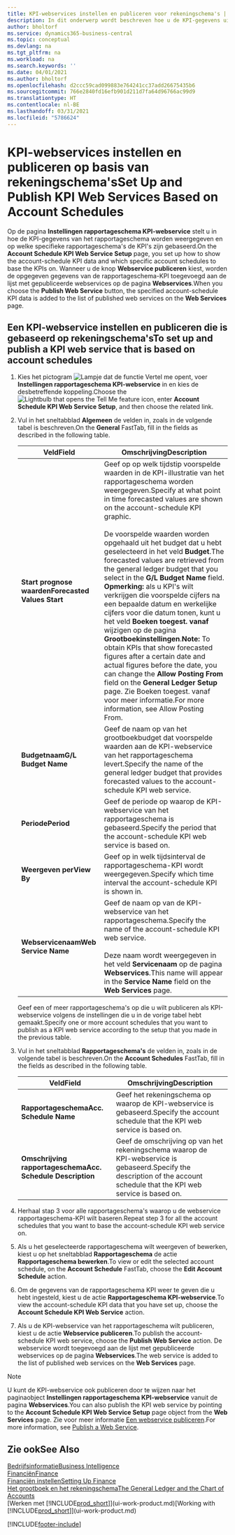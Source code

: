 ```yaml
---
title: KPI-webservices instellen en publiceren voor rekeningschema's | Microsoft Docs
description: In dit onderwerp wordt beschreven hoe u de KPI-gegevens uit het rapportageschema weergeeft op basis van specifieke rapportageschema's.
author: bholtorf
ms.service: dynamics365-business-central
ms.topic: conceptual
ms.devlang: na
ms.tgt_pltfrm: na
ms.workload: na
ms.search.keywords: ''
ms.date: 04/01/2021
ms.author: bholtorf
ms.openlocfilehash: d2ccc59cad099883e764241cc37add26675435b6
ms.sourcegitcommit: 766e2840fd16efb901d211d7fa64d96766ac99d9
ms.translationtype: HT
ms.contentlocale: nl-BE
ms.lasthandoff: 03/31/2021
ms.locfileid: "5786624"
---
```

# <a name="set-up-and-publish-kpi-web-services-based-on-account-schedules"></a><span data-ttu-id="ae83d-103">KPI-webservices instellen en publiceren op basis van rekeningschema's</span><span class="sxs-lookup"><span data-stu-id="ae83d-103">Set Up and Publish KPI Web Services Based on Account Schedules</span></span>
<span data-ttu-id="ae83d-104">Op de pagina **Instellingen rapportageschema KPI-webservice** stelt u in hoe de KPI-gegevens van het rapportageschema worden weergegeven en op welke specifieke rapportageschema's de KPI's zijn gebaseerd.</span><span class="sxs-lookup"><span data-stu-id="ae83d-104">On the **Account Schedule KPI Web Service Setup** page, you set up how to show the account-schedule KPI data and which specific account schedules to base the KPIs on.</span></span> <span data-ttu-id="ae83d-105">Wanneer u de knop **Webservice publiceren** kiest, worden de opgegeven gegevens van de rapportageschema-KPI toegevoegd aan de lijst met gepubliceerde webservices op de pagina **Webservices**.</span><span class="sxs-lookup"><span data-stu-id="ae83d-105">When you choose the **Publish Web Service** button, the specified account-schedule KPI data is added to the list of published web services on the **Web Services** page.</span></span>  

## <a name="to-set-up-and-publish-a-kpi-web-service-that-is-based-on-account-schedules"></a><span data-ttu-id="ae83d-106">Een KPI-webservice instellen en publiceren die is gebaseerd op rekeningschema's</span><span class="sxs-lookup"><span data-stu-id="ae83d-106">To set up and publish a KPI web service that is based on account schedules</span></span>  
1.  <span data-ttu-id="ae83d-107">Kies het pictogram ![Lampje dat de functie Vertel me opent](media/ui-search/search_small.png "Vertel me wat u wilt doen"), voer **Instellingen rapportageschema KPI-webservice** in en kies de desbetreffende koppeling.</span><span class="sxs-lookup"><span data-stu-id="ae83d-107">Choose the ![Lightbulb that opens the Tell Me feature](media/ui-search/search_small.png "Tell me what you want to do") icon, enter **Account Schedule KPI Web Service Setup**, and then choose the related link.</span></span>  
2.  <span data-ttu-id="ae83d-108">Vul in het sneltabblad **Algemeen** de velden in, zoals in de volgende tabel is beschreven.</span><span class="sxs-lookup"><span data-stu-id="ae83d-108">On the **General** FastTab, fill in the fields as described in the following table.</span></span>  

    |<span data-ttu-id="ae83d-109">Veld</span><span class="sxs-lookup"><span data-stu-id="ae83d-109">Field</span></span>|<span data-ttu-id="ae83d-110">Omschrijving</span><span class="sxs-lookup"><span data-stu-id="ae83d-110">Description</span></span>|  
    |---------------------------------|---------------------------------------|  
    |<span data-ttu-id="ae83d-111">**Start prognose waarden**</span><span class="sxs-lookup"><span data-stu-id="ae83d-111">**Forecasted Values Start**</span></span>|<span data-ttu-id="ae83d-112">Geef op op welk tijdstip voorspelde waarden in de KPI-illustratie van het rapportageschema worden weergegeven.</span><span class="sxs-lookup"><span data-stu-id="ae83d-112">Specify at what point in time forecasted values are shown on the account-schedule KPI graphic.</span></span><br /><br /> <span data-ttu-id="ae83d-113">De voorspelde waarden worden opgehaald uit het budget dat u hebt geselecteerd in het veld **Budget**.</span><span class="sxs-lookup"><span data-stu-id="ae83d-113">The forecasted values are retrieved from the general ledger budget that you select in the **G/L Budget Name** field.</span></span> <span data-ttu-id="ae83d-114">**Opmerking:** als u KPI's wilt verkrijgen die voorspelde cijfers na een bepaalde datum en werkelijke cijfers voor die datum tonen, kunt u het veld **Boeken toegest. vanaf** wijzigen op de pagina **Grootboekinstellingen**.</span><span class="sxs-lookup"><span data-stu-id="ae83d-114">**Note:**  To obtain KPIs that show forecasted figures after a certain date and actual figures before the date, you can change the **Allow Posting From** field on the **General Ledger Setup** page.</span></span> <span data-ttu-id="ae83d-115">Zie Boeken toegest. vanaf voor meer informatie.</span><span class="sxs-lookup"><span data-stu-id="ae83d-115">For more information, see Allow Posting From.</span></span>|  
    |<span data-ttu-id="ae83d-116">**Budgetnaam**</span><span class="sxs-lookup"><span data-stu-id="ae83d-116">**G/L Budget Name**</span></span>|<span data-ttu-id="ae83d-117">Geef de naam op van het grootboekbudget dat voorspelde waarden aan de KPI-webservice van het rapportageschema levert.</span><span class="sxs-lookup"><span data-stu-id="ae83d-117">Specify the name of the general ledger budget that provides forecasted values to the account-schedule KPI web service.</span></span>|  
    |<span data-ttu-id="ae83d-118">**Periode**</span><span class="sxs-lookup"><span data-stu-id="ae83d-118">**Period**</span></span>|<span data-ttu-id="ae83d-119">Geef de periode op waarop de KPI-webservice van het rapportageschema is gebaseerd.</span><span class="sxs-lookup"><span data-stu-id="ae83d-119">Specify the period that the account-schedule KPI web service is based on.</span></span>|  
    |<span data-ttu-id="ae83d-120">**Weergeven per**</span><span class="sxs-lookup"><span data-stu-id="ae83d-120">**View By**</span></span>|<span data-ttu-id="ae83d-121">Geef op in welk tijdsinterval de rapportageschema-KPI wordt weergegeven.</span><span class="sxs-lookup"><span data-stu-id="ae83d-121">Specify which time interval the account-schedule KPI is shown in.</span></span>|  
    |<span data-ttu-id="ae83d-122">**Webservicenaam**</span><span class="sxs-lookup"><span data-stu-id="ae83d-122">**Web Service Name**</span></span>|<span data-ttu-id="ae83d-123">Geef de naam op van de KPI-webservice van het rapportageschema.</span><span class="sxs-lookup"><span data-stu-id="ae83d-123">Specify the name of the account-schedule KPI web service.</span></span><br /><br /> <span data-ttu-id="ae83d-124">Deze naam wordt weergegeven in het veld **Servicenaam** op de pagina **Webservices**.</span><span class="sxs-lookup"><span data-stu-id="ae83d-124">This name will appear in the **Service Name** field on the **Web Services** page.</span></span>|  

    <span data-ttu-id="ae83d-125">Geef een of meer rapportageschema's op die u wilt publiceren als KPI-webservice volgens de instellingen die u in de vorige tabel hebt gemaakt.</span><span class="sxs-lookup"><span data-stu-id="ae83d-125">Specify one or more account schedules that you want to publish as a KPI web service according to the setup that you made in the previous table.</span></span>  

3.  <span data-ttu-id="ae83d-126">Vul in het sneltabblad **Rapportageschema's** de velden in, zoals in de volgende tabel is beschreven.</span><span class="sxs-lookup"><span data-stu-id="ae83d-126">On the **Account Schedules** FastTab, fill in the fields as described in the following table.</span></span>  

    |<span data-ttu-id="ae83d-127">Veld</span><span class="sxs-lookup"><span data-stu-id="ae83d-127">Field</span></span>|<span data-ttu-id="ae83d-128">Omschrijving</span><span class="sxs-lookup"><span data-stu-id="ae83d-128">Description</span></span>|  
    |---------------------------------|---------------------------------------|  
    |<span data-ttu-id="ae83d-129">**Rapportageschema**</span><span class="sxs-lookup"><span data-stu-id="ae83d-129">**Acc. Schedule Name**</span></span>|<span data-ttu-id="ae83d-130">Geef het rekeningschema op waarop de KPI-webservice is gebaseerd.</span><span class="sxs-lookup"><span data-stu-id="ae83d-130">Specify the account schedule that the KPI web service is based on.</span></span>|  
    |<span data-ttu-id="ae83d-131">**Omschrijving rapportageschema**</span><span class="sxs-lookup"><span data-stu-id="ae83d-131">**Acc. Schedule Description**</span></span>|<span data-ttu-id="ae83d-132">Geef de omschrijving op van het rekeningschema waarop de KPI-webservice is gebaseerd.</span><span class="sxs-lookup"><span data-stu-id="ae83d-132">Specify the description of the account schedule that the KPI web service is based on.</span></span>|  

4.  <span data-ttu-id="ae83d-133">Herhaal stap 3 voor alle rapportageschema's waarop u de webservice rapportageschema-KPI wilt baseren.</span><span class="sxs-lookup"><span data-stu-id="ae83d-133">Repeat step 3 for all the account schedules that you want to base the account-schedule KPI web service on.</span></span>  
5.  <span data-ttu-id="ae83d-134">Als u het geselecteerde rapportageschema wilt weergeven of bewerken, kiest u op het sneltabblad **Rapportageschema** de actie **Rapportageschema bewerken**.</span><span class="sxs-lookup"><span data-stu-id="ae83d-134">To view or edit the selected account schedule, on the **Account Schedule** FastTab, choose the **Edit Account Schedule** action.</span></span>  
6.  <span data-ttu-id="ae83d-135">Om de gegevens van de rapportageschema KPI weer te geven die u hebt ingesteld, kiest u de actie **Rapportageschema KPI-webservice**.</span><span class="sxs-lookup"><span data-stu-id="ae83d-135">To view the account-schedule KPI data that you have set up, choose the **Account Schedule KPI Web Service** action.</span></span>  
7.  <span data-ttu-id="ae83d-136">Als u de KPI-webservice van het rapportageschema wilt publiceren, kiest u de actie **Webservice publiceren**.</span><span class="sxs-lookup"><span data-stu-id="ae83d-136">To publish the account-schedule KPI web service, choose the **Publish Web Service** action.</span></span> <span data-ttu-id="ae83d-137">De webservice wordt toegevoegd aan de lijst met gepubliceerde webservices op de pagina **Webservices**.</span><span class="sxs-lookup"><span data-stu-id="ae83d-137">The web service is added to the list of published web services on the **Web Services** page.</span></span>  

> [!NOTE]  
>  <span data-ttu-id="ae83d-138">U kunt de KPI-webservice ook publiceren door te wijzen naar het paginaobject **Instellingen rapportageschema KPI-webservice** vanuit de pagina **Webservices**.</span><span class="sxs-lookup"><span data-stu-id="ae83d-138">You can also publish the KPI web service by pointing to the **Account Schedule KPI Web Service Setup** page object from the **Web Services** page.</span></span> <span data-ttu-id="ae83d-139">Zie voor meer informatie [Een webservice publiceren](across-how-publish-web-service.md).</span><span class="sxs-lookup"><span data-stu-id="ae83d-139">For more information, see [Publish a Web Service](across-how-publish-web-service.md).</span></span>  

## <a name="see-also"></a><span data-ttu-id="ae83d-140">Zie ook</span><span class="sxs-lookup"><span data-stu-id="ae83d-140">See Also</span></span>  
[<span data-ttu-id="ae83d-141">Bedrijfsinformatie</span><span class="sxs-lookup"><span data-stu-id="ae83d-141">Business Intelligence</span></span>](bi.md)  
[<span data-ttu-id="ae83d-142">Financiën</span><span class="sxs-lookup"><span data-stu-id="ae83d-142">Finance</span></span>](finance.md)  
[<span data-ttu-id="ae83d-143">Financiën instellen</span><span class="sxs-lookup"><span data-stu-id="ae83d-143">Setting Up Finance</span></span>](finance-setup-finance.md)  
[<span data-ttu-id="ae83d-144">Het grootboek en het rekeningschema</span><span class="sxs-lookup"><span data-stu-id="ae83d-144">The General Ledger and the Chart of Accounts</span></span>](finance-general-ledger.md)  
<span data-ttu-id="ae83d-145">[Werken met [!INCLUDE[prod_short](includes/prod_short.md)]](ui-work-product.md)</span><span class="sxs-lookup"><span data-stu-id="ae83d-145">[Working with [!INCLUDE[prod_short](includes/prod_short.md)]](ui-work-product.md)</span></span>


[!INCLUDE[footer-include](includes/footer-banner.md)]